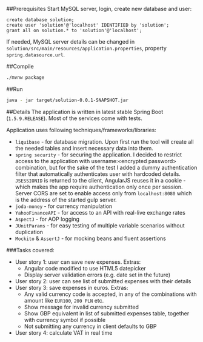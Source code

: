 ##Prerequisites
Start MySQL server, login, create new database and user:
```mysql
create database solution;
create user 'solution'@'localhost' IDENTIFIED by 'solution';
grant all on solution.* to 'solution'@'localhost'; 
```
If needed, MySQL server details can be changed in `solution/src/main/resources/application.properties`, 
property `spring.datasource.url`.

##Compile
```bash
./mvnw package
```

##Run
```bash
java - jar target/solution-0.0.1-SNAPSHOT.jar
```

##Details
The application is written in latest stable Spring Boot (`1.5.9.RELEASE`). Most of the services come with tests.

Application uses following techniques/frameworks/libraries:
-  `liquibase` - for database migration. Upon first run the tool will create all the needed tables and insert necessary 
data into them.
- `spring security` - for securing the application. I decided to restrict access to the application with 
username:\<encrypted password> combination, but for the sake of the test I added a dummy authentication filter that 
automatically authenticates user with hardcoded details. `JSESSIONID` is returned to the client, AngularJS reuses it in 
a cookie - which makes the app require authentication only once per session. Server CORS are set to enable access only
from `localhost:8080` which is the address of the started gulp server.
- `joda-money` - for currency manipulation
- `YahooFinanceAPI` - for access to an API with real-live exchange rates
- `AspectJ` - for AOP logging
- `JUnitParams` - for easy testing of multiple variable scenarios without duplication
- `Mockito` & `AssertJ` - for mocking beans and fluent assertions

###Tasks covered:
- User story 1: user can save new expenses. Extras:
  - Angular code modified to use HTML5 datepicker
  - Display server validation errors (e.g. date set in the future)
- User story 2: user can see list of submitted expenses with their details
- User story 3: save expenses in euros. Extras:
  - Any valid currency code is accepted, in any of the combinations with amount like `EUR100`, `200 PLN` etc.
  - Show message for invalid currency submitted
  - Show GBP equivalent in list of submitted expenses table, together with currency symbol if possible
  - Not submitting any currency in client defaults to GBP
- User story 4: calculate VAT in real time
